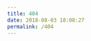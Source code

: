 ```yaml
---
title: 404
date: 2018-08-03 18:08:27
permalink: /404
---
```

<script type="text/javascript" src="//qzonestyle.gtimg.cn/qzone/hybrid/app/404/search_children.js" charset="utf-8" homePageUrl="/" homePageName="回到主页"></script>